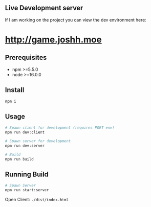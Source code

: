 ## Live Development server

If I am working on the project you can view the dev environment here:

# http://game.joshh.moe

## Prerequisites

- npm >=5.5.0
- node >=16.0.0

## Install

```sh
npm i
```

## Usage

```sh
# Spawn client for development (requires PORT env)
npm run dev:client

# Spawn server for development
npm run dev:server

# Build
npm run build
```

## Running Build

```sh
# Spawn Server
npm run start:server
```

Open Client: `./dist/index.html`
